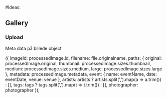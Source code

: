 #Ideas:

## Gallery

### Upload

Meta data på billede object

({
    imageId: processedImage.id,
    filename: file.originalname,
    paths: {
    original: processedImage.original,
    thumbnail: processedImage.sizes.thumbnail,
    medium: processedImage.sizes.medium,
    large: processedImage.sizes.large
    },
    metadata: processedImage.metadata,
    event: {
    name: eventName,
    date: eventDate,
    venue: venue
    },
    artists: artists ? artists.split(',').map(a => a.trim()) : [],
    tags: tags ? tags.split(',').map(t => t.trim()) : [],
    photographer: photographer
});
